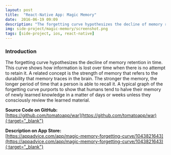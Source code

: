 ```yaml
---
layout: post
title:  "React-Native App: Magic Memory"
date:  2016-06-19 09:09
description: "The forgetting curve hypothesizes the decline of memory retention in time. Magic Memory will remind you to review your materials at certain best moments to achieve a better result of memory."
img: side-project/magic-memory/screenshot.png
tags: [side-project, ios, react-native]
---
```


### Introduction
The forgetting curve hypothesizes the decline of memory retention in time. This curve shows how information is lost over time when there is no attempt to retain it. A related concept is the strength of memory that refers to the durability that memory traces in the brain. The stronger the memory, the longer period of time that a person is able to recall it. A typical graph of the forgetting curve purports to show that humans tend to halve their memory of newly learned knowledge in a matter of days or weeks unless they consciously review the learned material.

<!-- ![screenshot](/assets/img/side-project/magic-memory/screenshot.png) -->

**Source Code on GitHub:**<br>
[https://github.com/tomatoapp/war](https://github.com/tomatoapp/war){:target="_blank"}

**Description on App Store:**<br>
[https://appadvice.com/app/magic-memory-forgetting-curve/1043821643](https://appadvice.com/app/magic-memory-forgetting-curve/1043821643){:target="_blank"}

